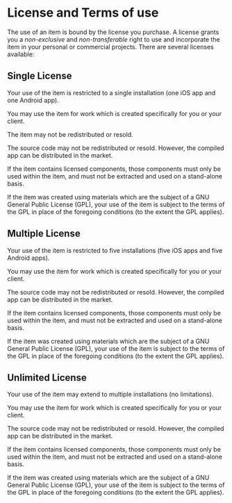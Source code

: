 # License and Terms of use

The use of an item is bound by the license you purchase. A license grants you a _non-exclusive_ and _non-transferable_ right to use and incorporate the item in your personal or commercial projects. There are several licenses available:

## Single License

Your use of the item is restricted to a single installation \(one iOS app and one Android app\).

You may use the item for work which is created specifically for you or your client.

The item may not be redistributed or resold.

The source code may not be redistributed or resold. However, the compiled app can be distributed in the market.

If the item contains licensed components, those components must only be used within the item, and must not be extracted and used on a stand-alone basis.

If the item was created using materials which are the subject of a GNU General Public License \(GPL\), your use of the item is subject to the terms of the GPL in place of the foregoing conditions \(to the extent the GPL applies\).

## Multiple License

Your use of the item is restricted to five installations \(five iOS apps and five Android apps\).

You may use the item for work which is created specifically for you or your client.

The source code may not be redistributed or resold. However, the compiled app can be distributed in the market.

If the item contains licensed components, those components must only be used within the item, and must not be extracted and used on a stand-alone basis.

If the item was created using materials which are the subject of a GNU General Public License \(GPL\), your use of the item is subject to the terms of the GPL in place of the foregoing conditions \(to the extent the GPL applies\).

## Unlimited License

Your use of the item may extend to multiple installations \(no limitations\).

You may use the item for work which is created specifically for you or your client.

The source code may not be redistributed or resold. However, the compiled app can be distributed in the market.

If the item contains licensed components, those components must only be used within the item, and must not be extracted and used on a stand-alone basis.

If the item was created using materials which are the subject of a GNU General Public License \(GPL\), your use of the item is subject to the terms of the GPL in place of the foregoing conditions \(to the extent the GPL applies\).

